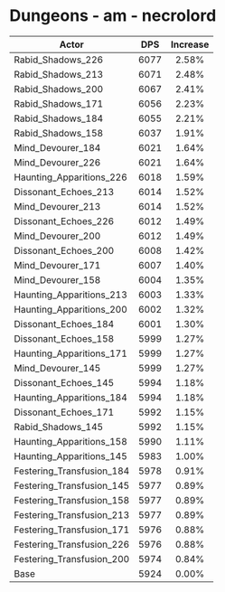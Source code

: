 # Dungeons - am - necrolord
| Actor | DPS | Increase |
|---|:---:|:---:|
|Rabid_Shadows_226|6077|2.58%|
|Rabid_Shadows_213|6071|2.48%|
|Rabid_Shadows_200|6067|2.41%|
|Rabid_Shadows_171|6056|2.23%|
|Rabid_Shadows_184|6055|2.21%|
|Rabid_Shadows_158|6037|1.91%|
|Mind_Devourer_184|6021|1.64%|
|Mind_Devourer_226|6021|1.64%|
|Haunting_Apparitions_226|6018|1.59%|
|Dissonant_Echoes_213|6014|1.52%|
|Mind_Devourer_213|6014|1.52%|
|Dissonant_Echoes_226|6012|1.49%|
|Mind_Devourer_200|6012|1.49%|
|Dissonant_Echoes_200|6008|1.42%|
|Mind_Devourer_171|6007|1.40%|
|Mind_Devourer_158|6004|1.35%|
|Haunting_Apparitions_213|6003|1.33%|
|Haunting_Apparitions_200|6002|1.32%|
|Dissonant_Echoes_184|6001|1.30%|
|Dissonant_Echoes_158|5999|1.27%|
|Haunting_Apparitions_171|5999|1.27%|
|Mind_Devourer_145|5999|1.27%|
|Dissonant_Echoes_145|5994|1.18%|
|Haunting_Apparitions_184|5994|1.18%|
|Dissonant_Echoes_171|5992|1.15%|
|Rabid_Shadows_145|5992|1.15%|
|Haunting_Apparitions_158|5990|1.11%|
|Haunting_Apparitions_145|5983|1.00%|
|Festering_Transfusion_184|5978|0.91%|
|Festering_Transfusion_145|5977|0.89%|
|Festering_Transfusion_158|5977|0.89%|
|Festering_Transfusion_213|5977|0.89%|
|Festering_Transfusion_171|5976|0.88%|
|Festering_Transfusion_226|5976|0.88%|
|Festering_Transfusion_200|5974|0.84%|
|Base|5924|0.00%|

